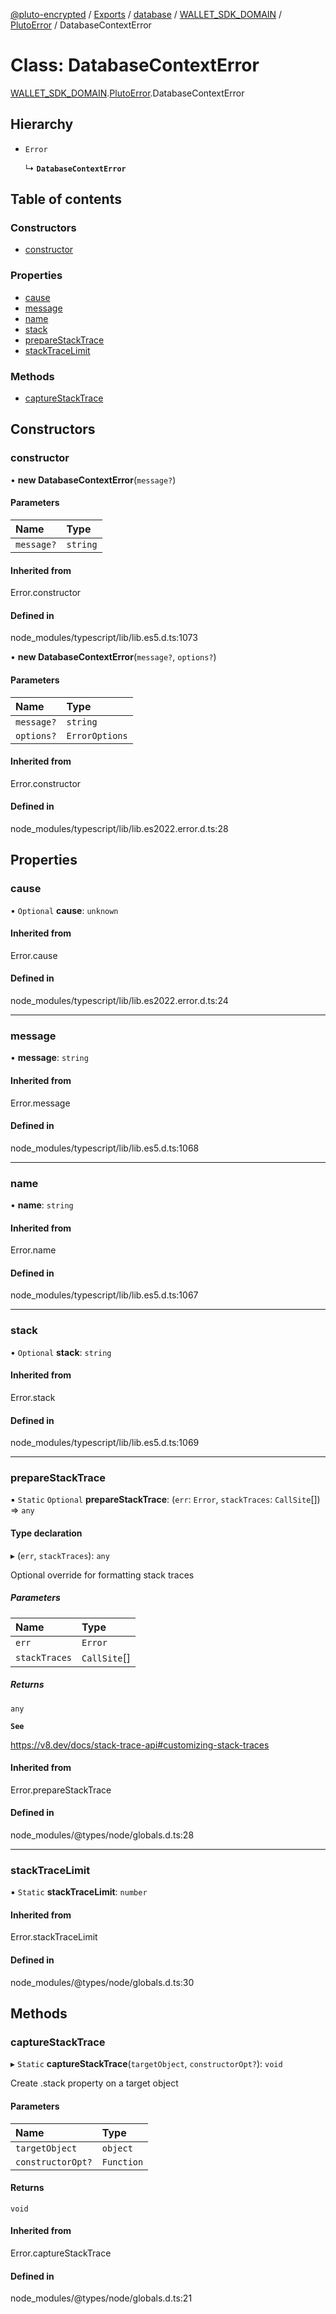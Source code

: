 [@pluto-encrypted](../README.md) / [Exports](../modules.md) / [database](../modules/database-1.md) / [WALLET\_SDK\_DOMAIN](../modules/database-1.WALLET_SDK_DOMAIN.md) / [PlutoError](../modules/database-1.WALLET_SDK_DOMAIN.PlutoError.md) / DatabaseContextError

# Class: DatabaseContextError

[WALLET\_SDK\_DOMAIN](../modules/database-1.WALLET_SDK_DOMAIN.md).[PlutoError](../modules/database-1.WALLET_SDK_DOMAIN.PlutoError.md).DatabaseContextError

## Hierarchy

- `Error`

  ↳ **`DatabaseContextError`**

## Table of contents

### Constructors

- [constructor](database-1.WALLET_SDK_DOMAIN.PlutoError.DatabaseContextError.md#constructor)

### Properties

- [cause](database-1.WALLET_SDK_DOMAIN.PlutoError.DatabaseContextError.md#cause)
- [message](database-1.WALLET_SDK_DOMAIN.PlutoError.DatabaseContextError.md#message)
- [name](database-1.WALLET_SDK_DOMAIN.PlutoError.DatabaseContextError.md#name)
- [stack](database-1.WALLET_SDK_DOMAIN.PlutoError.DatabaseContextError.md#stack)
- [prepareStackTrace](database-1.WALLET_SDK_DOMAIN.PlutoError.DatabaseContextError.md#preparestacktrace)
- [stackTraceLimit](database-1.WALLET_SDK_DOMAIN.PlutoError.DatabaseContextError.md#stacktracelimit)

### Methods

- [captureStackTrace](database-1.WALLET_SDK_DOMAIN.PlutoError.DatabaseContextError.md#capturestacktrace)

## Constructors

### constructor

• **new DatabaseContextError**(`message?`)

#### Parameters

| Name | Type |
| :------ | :------ |
| `message?` | `string` |

#### Inherited from

Error.constructor

#### Defined in

node_modules/typescript/lib/lib.es5.d.ts:1073

• **new DatabaseContextError**(`message?`, `options?`)

#### Parameters

| Name | Type |
| :------ | :------ |
| `message?` | `string` |
| `options?` | `ErrorOptions` |

#### Inherited from

Error.constructor

#### Defined in

node_modules/typescript/lib/lib.es2022.error.d.ts:28

## Properties

### cause

• `Optional` **cause**: `unknown`

#### Inherited from

Error.cause

#### Defined in

node_modules/typescript/lib/lib.es2022.error.d.ts:24

___

### message

• **message**: `string`

#### Inherited from

Error.message

#### Defined in

node_modules/typescript/lib/lib.es5.d.ts:1068

___

### name

• **name**: `string`

#### Inherited from

Error.name

#### Defined in

node_modules/typescript/lib/lib.es5.d.ts:1067

___

### stack

• `Optional` **stack**: `string`

#### Inherited from

Error.stack

#### Defined in

node_modules/typescript/lib/lib.es5.d.ts:1069

___

### prepareStackTrace

▪ `Static` `Optional` **prepareStackTrace**: (`err`: `Error`, `stackTraces`: `CallSite`[]) => `any`

#### Type declaration

▸ (`err`, `stackTraces`): `any`

Optional override for formatting stack traces

##### Parameters

| Name | Type |
| :------ | :------ |
| `err` | `Error` |
| `stackTraces` | `CallSite`[] |

##### Returns

`any`

**`See`**

https://v8.dev/docs/stack-trace-api#customizing-stack-traces

#### Inherited from

Error.prepareStackTrace

#### Defined in

node_modules/@types/node/globals.d.ts:28

___

### stackTraceLimit

▪ `Static` **stackTraceLimit**: `number`

#### Inherited from

Error.stackTraceLimit

#### Defined in

node_modules/@types/node/globals.d.ts:30

## Methods

### captureStackTrace

▸ `Static` **captureStackTrace**(`targetObject`, `constructorOpt?`): `void`

Create .stack property on a target object

#### Parameters

| Name | Type |
| :------ | :------ |
| `targetObject` | `object` |
| `constructorOpt?` | `Function` |

#### Returns

`void`

#### Inherited from

Error.captureStackTrace

#### Defined in

node_modules/@types/node/globals.d.ts:21
